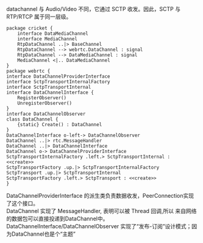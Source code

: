 datachannel 与 Audio/Video 不同，它通过 SCTP 收发。因此，SCTP 与 RTP/RTCP 属于同一层级。  
```plantuml
package cricket {
    interface DataMediaChannel
    interface MediaChannel
    RtpDataChannel ..|> BaseChannel
    RtpDataChannel --> webrtc.DataChannel : signal 
    RtpDataChannel --> DataMediaChannel : signal
    MediaChannel <|.. DataMediaChannel
}
package webrtc {
interface DataChannelProviderInterface
interface SctpTransportInternalFactory
interface SctpTransportInternal
interface DataChannelInterface {
    RegisterObserver()
    UnregisterObserver()
} 
interface DataChannelObserver
class DataChannel {
    {static} Create() : DataChannel
}
DataChannelInterface o-left-> DataChannelObserver
DataChannel ..|> rtc.MessageHandler
DataChannel ..|> DataChannelInterface
DataChannel o-> DataChannelProviderInterface
SctpTransportInternalFactory .left.> SctpTransportInternal : <<create>> 
SctpTransportFactory .up.|> SctpTransportInternalFactory
SctpTransport .up.|> SctpTransportInternal
SctpTransportFactory .left.> SctpTransport : <<create>>
} 
```
DataChannelProviderInterface 的派生类负责数据收发，PeerConnection实现了这个接口。  
DataChannel 实现了 MessageHandler, 表明可以被 Thread 回调,所以 来自网络的数据包可以直接投递到DataChannel中。  
DataChannelInterface/DataChannelObserver 实现了“发布-订阅”设计模式；因为DataChannel也是个“主题”  

